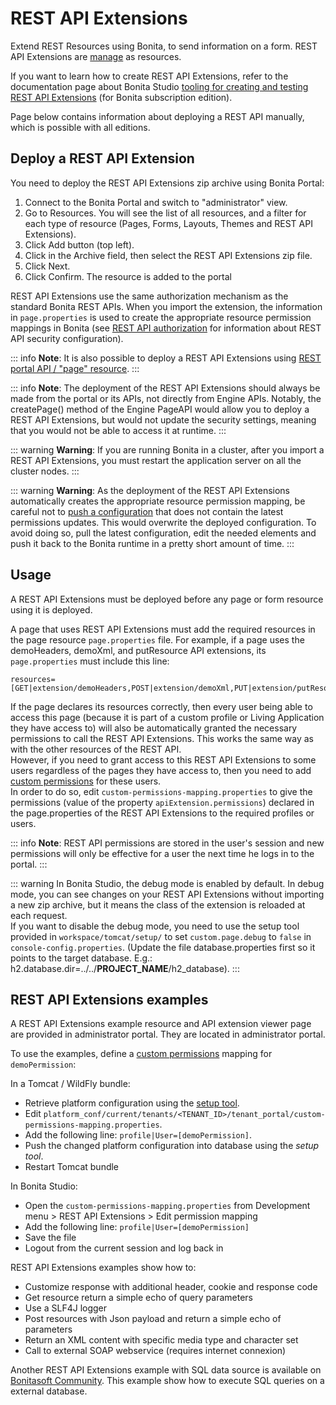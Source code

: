 # REST API Extensions

Extend REST Resources using Bonita, to send information on a form. REST API Extensions are [manage](resource-management.md) as resources.

If you want to learn how to create REST API Extensions, refer to the documentation page about Bonita Studio [tooling for creating and testing REST API Extensions](rest-api-extensions.md) (for Bonita subscription edition).

Page below contains information about deploying a REST API manually, which is possible with all editions.

## Deploy a REST API Extension

You need to deploy the REST API Extensions zip archive using Bonita Portal:

1. Connect to the Bonita Portal and switch to "administrator" view.
2. Go to Resources. You will see the list of all resources, and a filter for each type of resource (Pages, Forms, Layouts, Themes and REST API Extensions).
3. Click Add button (top left).
4. Click in the Archive field, then select the REST API Extensions zip file.
5. Click Next.
6. Click Confirm. The resource is added to the portal

REST API Extensions use the same authorization mechanism as the standard Bonita REST APIs. When you import the extension, the information in `page.properties` is used to create the appropriate resource permission mappings in Bonita (see [REST API authorization](rest-api-authorization.md) for information about REST API security configuration).

::: info
**Note**: It is also possible to deploy a REST API Extensions using [REST portal API / "page" resource](portal-api.md#page).
:::

::: info
**Note**: The deployment of the REST API Extensions should always be made from the portal or its APIs, not directly from Engine APIs. Notably, the createPage() method of the Engine PageAPI would allow you to deploy a REST API Extensions, but would not update the security settings, meaning that you would not be able to access it at runtime. 
:::

::: warning
**Warning**: If you are running Bonita in a cluster, after you import a REST API Extensions, you must restart the application server on all the cluster nodes.
:::

::: warning
**Warning**: As the deployment of the REST API Extensions automatically creates the appropriate resource permission mapping, be careful not to [push a configuration](BonitaBPM_platform_setup.md#update_platform_conf) that does not contain the latest permissions updates. This would overwrite the deployed configuration. To avoid doing so, pull the latest configuration, edit the needed elements and push it back to the Bonita runtime in a pretty short amount of time.
:::

<a id="usage"/>

## Usage

A REST API Extensions must be deployed before any page or form resource using it is deployed.

A page that uses REST API Extensions must add the required resources in the page resource `page.properties` file.
For example, if a page uses the demoHeaders, demoXml, and putResource API extensions, its `page.properties` must include this line:

```properties
resources=[GET|extension/demoHeaders,POST|extension/demoXml,PUT|extension/putResource]
```

If the page declares its resources correctly, then every user being able to access this page (because it is part of a custom profile or Living Application they have access to)
will also be automatically granted the necessary permissions to call the REST API Extensions. This works the same way as with the other resources of the REST API.  
However, if you need to grant access to this REST API Extensions to some users regardless of the pages they have access to, then you need to add [custom permissions](rest-api-authorization.md#custom-permissions-mapping) for these users.  
In order to do so, edit `custom-permissions-mapping.properties` to give the permissions (value of the property `apiExtension.permissions`) declared in the page.properties of the REST API Extensions to the required profiles or users.

::: info
**Note**: REST API permissions are stored in the user's session and new permissions will only be effective for a user the next time he logs in to the portal.
:::

::: warning
In Bonita Studio, the debug mode is enabled by default. In debug mode, you can see changes on your REST API Extensions without importing a new zip archive, but it means the class of the extension is reloaded at each request.  
If you want to disable the debug mode, you need to use the setup tool provided in `workspace/tomcat/setup/` to set `custom.page.debug` to `false` in `console-config.properties`. (Update the file database.properties first so it points to the target database. E.g.: h2.database.dir=../../**PROJECT_NAME**/h2_database).
:::

## REST API Extensions examples

A REST API Extensions example resource and API extension viewer page are provided in administrator portal. They are located in administrator portal.

To use the examples, define a [custom permissions](rest-api-authorization.md#custom-permissions-mapping) mapping for `demoPermission`:

In a Tomcat / WildFly bundle:

- Retrieve platform configuration using the [setup tool](BonitaBPM_platform_setup.md#update_platform_conf).
- Edit `platform_conf/current/tenants/<TENANT_ID>/tenant_portal/custom-permissions-mapping.properties`.
- Add the following line: `profile|User=[demoPermission]`.
- Push the changed platform configuration into database using the _setup tool_.
- Restart Tomcat bundle

In Bonita Studio:

- Open the `custom-permissions-mapping.properties` from Development menu > REST API Extensions > Edit permission mapping
- Add the following line: `profile|User=[demoPermission]`
- Save the file
- Logout from the current session and log back in

REST API Extensions examples show how to:

- Customize response with additional header, cookie and response code
- Get resource return a simple echo of query parameters
- Use a SLF4J logger
- Post resources with Json payload and return a simple echo of parameters
- Return an XML content with specific media type and character set
- Call to external SOAP webservice (requires internet connexion)

Another REST API Extensions example with SQL data source is available on [Bonitasoft Community](http://community.bonitasoft.com/project/data-source-rest-api-extension). This example show how to execute SQL queries on a external database.
